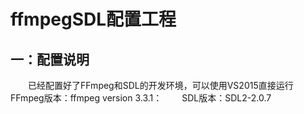 # ffmpegSDL配置工程
## 一：配置说明
&emsp;&emsp;已经配置好了FFmpeg和SDL的开发环境，可以使用VS2015直接运行
&emsp;&emsp;FFmpeg版本：ffmpeg version 3.3.1：
&emsp;&emsp;SDL版本：SDL2-2.0.7

